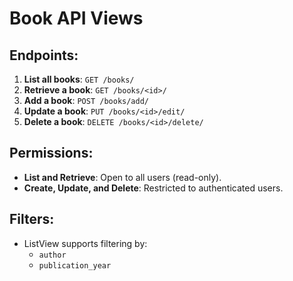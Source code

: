 # Book API Views

## Endpoints:

1. **List all books**: `GET /books/`
2. **Retrieve a book**: `GET /books/<id>/`
3. **Add a book**: `POST /books/add/`
4. **Update a book**: `PUT /books/<id>/edit/`
5. **Delete a book**: `DELETE /books/<id>/delete/`

## Permissions:

- **List and Retrieve**: Open to all users (read-only).
- **Create, Update, and Delete**: Restricted to authenticated users.

## Filters:
- ListView supports filtering by:
  - `author`
  - `publication_year`


